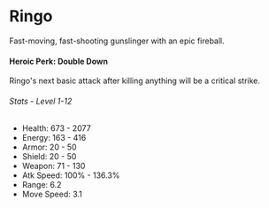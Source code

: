 # Ringo

Fast-moving, fast-shooting gunslinger with an epic fireball.

#### Heroic Perk: Double Down

Ringo's next basic attack after killing anything will be a critical strike.

###### Stats - Level 1-12

* Health: 673 - 2077
* Energy: 163 - 416
* Armor: 20 - 50
* Shield: 20 - 50
* Weapon: 71 - 130
* Atk Speed: 100% - 136.3%
* Range: 6.2
* Move Speed: 3.1



